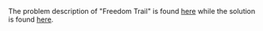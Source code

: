 The problem description of "Freedom Trail" is found [here](https://leetcode.com/problems/freedom-trail/) while the solution is found [here](https://github.com/aurimas13/Solutions-To-Problems/blob/main/LeetCode/Python%20Solutions/Freedom%20Trail/freedom.py).
